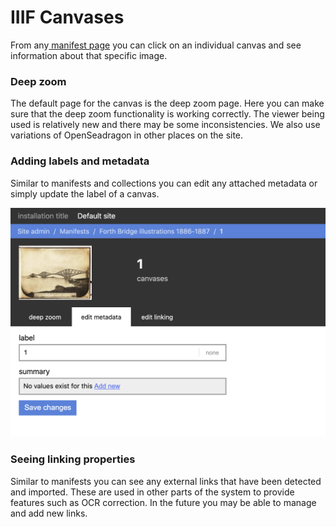 # IIIF Canvases

From any[ manifest page](manifests.md#navigating-your-manifest) you can click on an individual canvas and see information about that specific image.

### Deep zoom

The default page for the canvas is the deep zoom page. Here you can make sure that the deep zoom functionality is working correctly. The viewer being used is relatively new and there may be some inconsistencies. We also use variations of OpenSeadragon in other places on the site.

### Adding labels and metadata

Similar to manifests and collections you can edit any attached metadata or simply update the label of a canvas. 

![](../../.gitbook/assets/screenshot-2020-09-02-at-21.16.52.png)

### Seeing linking properties

Similar to manifests you can see any external links that have been detected and imported. These are used in other parts of the system to provide features such as OCR correction. In the future you may be able to manage and add new links.


